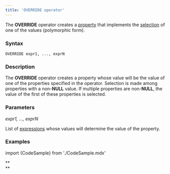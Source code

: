 ```yaml
---
title: 'OVERRIDE operator'
---
```


The **OVERRIDE** operator creates a [property](Properties.md) that implements the [selection](Selection_CASE_IF_MULTI_OVERRIDE_EXCLUSIVE.md#mutual-exclusion-of-conditions) of one of the values (polymorphic form).

### Syntax

    OVERRIDE expr1, ..., exprN

### Description

The **OVERRIDE** operator creates a property whose value will be the value of one of the properties specified in the operator. Selection is made among properties with a non-**NULL** value. If multiple properties are non-**NULL**, the value of the first of these properties is selected.

### Parameters

*expr1, ..., exprN*

List of [expressions](Expression.md) whose values will determine the value of the property.

### Examples


import {CodeSample} from './CodeSample.mdx'

<CodeSample url="https://documentation.lsfusion.org/sample?file=OperatorPropertySample&block=override"/>

**  
**

